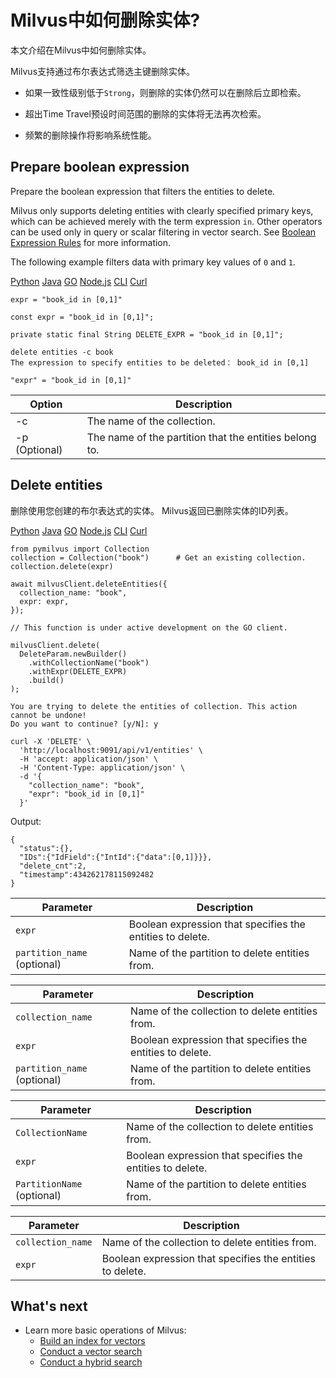 
Milvus中如何删除实体?
===

本文介绍在Milvus中如何删除实体。

Milvus支持通过布尔表达式筛选主键删除实体。

* 如果一致性级别低于`Strong`，则删除的实体仍然可以在删除后立即检索。

* 超出Time Travel预设时间范围的删除的实体将无法再次检索。

* 频繁的删除操作将影响系统性能。

Prepare boolean expression
--------------------------

Prepare the boolean expression that filters the entities to delete.

Milvus only supports deleting entities with clearly specified primary keys, which can be achieved merely with the term expression `in`. Other operators can be used only in query or scalar filtering in vector search. See [Boolean Expression Rules](boolean.md) for more information.

The following example filters data with primary key values of `0` and `1`.

[Python](#python) 
[Java](#java)
[GO](#go)
[Node.js](#javascript)
[CLI](#shell)
[Curl](#curl)

```
expr = "book_id in [0,1]"

```

```
const expr = "book_id in [0,1]";

```

```
private static final String DELETE_EXPR = "book_id in [0,1]";

```

```
delete entities -c book
The expression to specify entities to be deleted： book_id in [0,1]

```

```
"expr" = "book_id in [0,1]"

```

| Option | Description |
| --- | --- |
| -c | The name of the collection. |
| -p (Optional) | The name of the partition that the entities belong to. |

Delete entities
---------------

删除使用您创建的布尔表达式的实体。 Milvus返回已删除实体的ID列表。

[Python](#python) 
[Java](#java)
[GO](#go)
[Node.js](#javascript)
[CLI](#shell)
[Curl](#curl)

```
from pymilvus import Collection
collection = Collection("book")      # Get an existing collection.
collection.delete(expr)

```

```
await milvusClient.deleteEntities({
  collection_name: "book",
  expr: expr,
});

```

```
// This function is under active development on the GO client.

```

```
milvusClient.delete(
  DeleteParam.newBuilder()
    .withCollectionName("book")
    .withExpr(DELETE_EXPR)
    .build()
);

```

```
You are trying to delete the entities of collection. This action cannot be undone!
Do you want to continue? [y/N]: y

```

```
curl -X 'DELETE' \
  'http://localhost:9091/api/v1/entities' \
  -H 'accept: application/json' \
  -H 'Content-Type: application/json' \
  -d '{
    "collection_name": "book",
    "expr": "book_id in [0,1]"
  }'

```

Output:

```
{
  "status":{},
  "IDs":{"IdField":{"IntId":{"data":[0,1]}}},
  "delete_cnt":2,
  "timestamp":434262178115092482
}

```

| Parameter | Description |
| --- | --- |
| `expr` | Boolean expression that specifies the entities to delete. |
| `partition_name` (optional) | Name of the partition to delete entities from. |

| Parameter | Description |
| --- | --- |
| `collection_name` | Name of the collection to delete entities from. |
| `expr` | Boolean expression that specifies the entities to delete. |
| `partition_name` (optional) | Name of the partition to delete entities from. |

| Parameter | Description |
| --- | --- |
| `CollectionName` | Name of the collection to delete entities from. |
| `expr` | Boolean expression that specifies the entities to delete. |
| `PartitionName` (optional) | Name of the partition to delete entities from. |

| Parameter | Description |
| --- | --- |
| `collection_name` | Name of the collection to delete entities from. |
| `expr` | Boolean expression that specifies the entities to delete. |

What's next
-----------

* Learn more basic operations of Milvus:
	+ [Build an index for vectors](build_index.md)
	+ [Conduct a vector search](search.md)
	+ [Conduct a hybrid search](hybridsearch.md)
